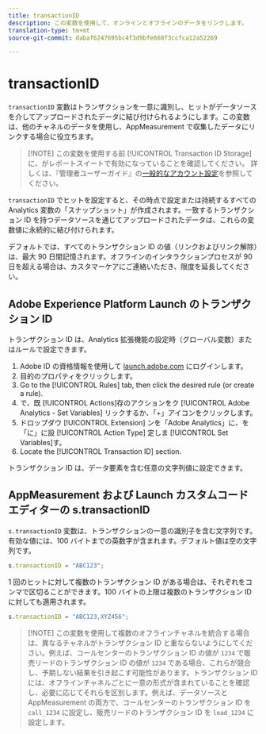 ```yaml
---
title: transactionID
description: この変数を使用して、オンラインとオフラインのデータをリンクします。
translation-type: tm+mt
source-git-commit: dabaf6247695bc4f3d9bfe668f3ccfca12a52269

---
```



# transactionID

`transactionID` 変数はトランザクションを一意に識別し、ヒットがデータソースを介してアップロードされたデータに結び付けられるようにします。この変数は、他のチャネルのデータを使用し、AppMeasurement で収集したデータにリンクする場合に役立ちます。

>[!NOTE] この変数を使用する前 [!UICONTROL Transaction ID Storage] に、がレポートスイートで有効になっていることを確認してください。 詳しくは、『管理者ユーザーガイド』の[一般的なアカウント設定](/help/admin/admin/general-acct-settings-admin.md)を参照してください。

`transactionID` でヒットを設定すると、その時点で設定または持続するすべての Analytics 変数の「スナップショット」が作成されます。一致するトランザクション ID を持つデータソースを通じてアップロードされたデータは、これらの変数値に永続的に結び付けられます。

デフォルトでは、すべてのトランザクション ID の値（リンクおよびリンク解除）は、最大 90 日間記憶されます。オフラインのインタラクションプロセスが 90 日を超える場合は、カスタマーケアにご連絡いただき、限度を延長してください。

## Adobe Experience Platform Launch のトランザクション ID

トランザクション ID は、Analytics 拡張機能の設定時（グローバル変数）またはルールで設定できます。

1. Adobe ID の資格情報を使用して [launch.adobe.com](https://launch.adobe.com) にログインします。
2. 目的のプロパティをクリックします。
3. Go to the [!UICONTROL Rules] tab, then click the desired rule (or create a rule).
4. で、既 [!UICONTROL Actions]存のアクションをク [!UICONTROL Adobe Analytics - Set Variables] リックするか、「+」アイコンをクリックします。
5. ドロップダウ [!UICONTROL Extension] ンを「Adobe Analytics」に、を「に」に設 [!UICONTROL Action Type] 定しま [!UICONTROL Set Variables]す。
6. Locate the [!UICONTROL Transaction ID] section.

トランザクション ID は、データ要素を含む任意の文字列値に設定できます。

## AppMeasurement および Launch カスタムコードエディターの s.transactionID

`s.transactionID` 変数は、トランザクションの一意の識別子を含む文字列です。有効な値には、100 バイトまでの英数字が含まれます。デフォルト値は空の文字列です。

```js
s.transactionID = "ABC123";
```

1 回のヒットに対して複数のトランザクション ID がある場合は、それぞれをコンマで区切ることができます。100 バイトの上限は複数のトランザクション ID に対しても適用されます。

```js
s.transactionID = "ABC123,XYZ456";
```

>[!NOTE] この変数を使用して複数のオフラインチャネルを統合する場合は、異なるチャネルがトランザクション ID と重ならないようにしてください。例えば、コールセンターのトランザクション ID の値が `1234` で販売リードのトランザクション ID の値が `1234` である場合、これらが競合し、予期しない結果を引き起こす可能性があります。トランザクション ID には、オフラインチャネルごとに一意の形式が含まれていることを確認し、必要に応じてそれらを区別します。例えば、データソースと AppMeasurement の両方で、コールセンターのトランザクション ID を `call_1234` に設定し、販売リードのトランザクション ID を `lead_1234` に設定します。
